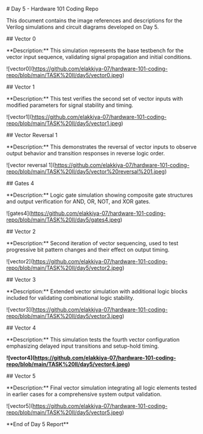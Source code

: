 \# Day 5 - Hardware 101 Coding Repo



This document contains the image references and descriptions for the Verilog simulations and circuit diagrams developed on Day 5.





\## Vector 0

\*\*Description:\*\* This simulation represents the base testbench for the vector input sequence, validating signal propagation and initial conditions.



!\[vector0](https://github.com/elakkiya-07/hardware-101-coding-repo/blob/main/TASK%20II/day5/vector0.jpeg)



\## Vector 1

\*\*Description:\*\* This test verifies the second set of vector inputs with modified parameters for signal stability and timing.



!\[vector1](https://github.com/elakkiya-07/hardware-101-coding-repo/blob/main/TASK%20II/day5/vector1.jpeg)





\## Vector Reversal 1

\*\*Description:\*\* This demonstrates the reversal of vector inputs to observe output behavior and transition responses in reverse logic order.



!\[vector reversal 1](https://github.com/elakkiya-07/hardware-101-coding-repo/blob/main/TASK%20II/day5/vector%20reversal%201.jpeg)





\## Gates 4

\*\*Description:\*\* Logic gate simulation showing composite gate structures and output verification for AND, OR, NOT, and XOR gates.



!\[gates4](https://github.com/elakkiya-07/hardware-101-coding-repo/blob/main/TASK%20II/day5/gates4.jpeg)





\## Vector 2

\*\*Description:\*\* Second iteration of vector sequencing, used to test progressive bit pattern changes and their effect on output timing.

!\[vector2](https://github.com/elakkiya-07/hardware-101-coding-repo/blob/main/TASK%20II/day5/vector2.jpeg)



\## Vector 3

\*\*Description:\*\* Extended vector simulation with additional logic blocks included for validating combinational logic stability.



!\[vector3](https://github.com/elakkiya-07/hardware-101-coding-repo/blob/main/TASK%20II/day5/vector3.jpeg)





\## Vector 4

\*\*Description:\*\* This simulation tests the fourth vector configuration emphasizing delayed input transitions and setup-hold timing.



**!\[vector4](https://github.com/elakkiya-07/hardware-101-coding-repo/blob/main/TASK%20II/day5/vector4.jpeg)**





\## Vector 5

\*\*Description:\*\* Final vector simulation integrating all logic elements tested in earlier cases for a comprehensive system output validation.

!\[vector5](https://github.com/elakkiya-07/hardware-101-coding-repo/blob/main/TASK%20II/day5/vector5.jpeg)





\*\*End of Day 5 Report\*\*

